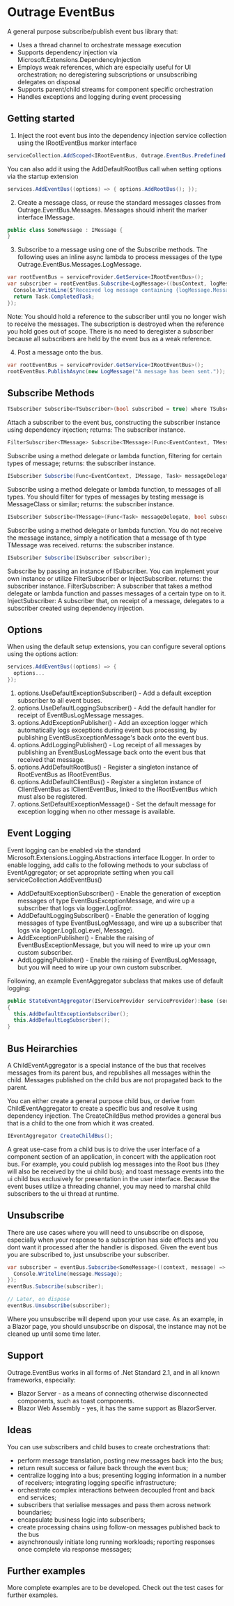 # Outrage EventBus

A general purpose subscribe/publish event bus library that:
* Uses a thread channel to orchestrate message execution
* Supports dependency injection via Microsoft.Extensions.DependencyInjection
* Employs weak references, which are especially useful for UI orchestration; no deregistering subscriptions or unsubscribing delegates on disposal
* Supports parent/child streams for component specific orchestration
* Handles exceptions and logging during event processing

## Getting started

1. Inject the root event bus into the dependency injection service collection using the IRootEventBus marker interface
```c#
serviceCollection.AddScoped<IRootEventBus, Outrage.EventBus.Predefined.RootEventBus>();
```
You can also add it using the AddDefaultRootBus call when setting options via the startup extension 
```c#
services.AddEventBus((options) => { options.AddRootBus(); });
```
2. Create a message class, or reuse the standard messages classes from Outrage.EventBus.Messages.  Messages should inherit the marker interface IMessage.
```c#
public class SomeMessage : IMessage {
}
```

3. Subscribe to a message using one of the Subscribe methods.  The following uses an inline async lambda to process messages of the type Outrage.EventBus.Messages.LogMessage.

```c#
var rootEventBus = serviceProvider.GetService<IRootEventBus>();
var subscriber = rootEventBus.Subscribe<LogMessage>((busContext, logMessage) => {
  Console.WriteLine($"Received log message containing {logMessage.Message}");
  return Task.CompletedTask;
});
```
Note: You should hold a reference to the subscriber until you no longer wish to receive the messages.  The subscription is destroyed when the reference you hold goes out of scope.  There is no need to deregister a subscriber because all subscribers are held by the event bus as a weak reference.

4. Post a message onto the bus.
```c#
var rootEventBus = serviceProvider.GetService<IRootEventBus>();
rootEventBus.PublishAsync(new LogMessage("A message has been sent."));
```
## Subscribe Methods
```c#
TSubscriber Subscribe<TSubscriber>(bool subscribed = true) where TSubscriber : ISubscriber;
```
Attach a subscriber to the event bus, constructing the subscriber instance using dependency injection;
returns: The subscriber instance.

```c#
FilterSubscriber<TMessage> Subscribe<TMessage>(Func<EventContext, TMessage, Task> messageDelegate, bool subscribed = true) where TMessage : IMessage;
```
Subscribe using a method delegate or lambda function, filtering for certain types of message;
returns: the subscriber instance.

```c#
ISubscriber Subscribe(Func<EventContext, IMessage, Task> messageDelegate, bool subscribed = true);
```
Subscribe using a method delegate or lambda function, to messages of all types.  You should filter for types of messages by testing message is MessageClass or similar;
returns: the subscriber instance.

```c#
ISubscriber Subscribe<TMessage>(Func<Task> messageDelegate, bool subscribed = true) where TMessage: IMessage;
```
Subscribe using a method delegate or lambda function.  You do not receive the message instance, simply a notification that a message of th type TMessage was received.
returns: the subscriber instance.

```c#
ISubscriber Subscribe(ISubscriber subscriber);
```
Subscribe by passing an instance of ISubscriber.  You can implement your own instance or utilize FilterSubscriber or InjectSubscriber.
returns: the subscriber instance.
FilterSubscriber: A subscriber that takes a method delegate or lambda function and passes messages of a certain type on to it.
InjectSubscriber: A subscriber that, on receipt of a message, delegates to a subscriber created using dependency injection.

## Options

When using the default setup extensions, you can configure several options using the options action:
```c#
services.AddEventBus((options) => {
  options...
});
```

1. options.UseDefaultExceptionSubscriber() - Add a default exception subscriber to all event buses.
2. options.UseDefaultLoggingSubscriber() - Add the default handler for receipt of EventBusLogMessage messages.
3. options.AddExceptionPublisher() - Add an exception logger which automatically logs exceptions during event bus processing, by publishing EventBusExceptionMessage's back onto the event bus.
4. options.AddLoggingPublisher() - Log receipt of all messages by publishing an EventBusLogMessage back onto the event bus that received that message.
5. options.AddDefaultRootBus() - Register a singleton instance of RootEventBus as IRootEventBus.
6. options.AddDefaultClientBus() - Register a singleton instance of ClientEventBus as IClientEventBus, linked to the IRootEventBus which must also be registered.
7. options.SetDefaultExceptionMessage() - Set the default message for exception logging when no other message is available.


## Event Logging
Event logging can be enabled via the standard Microsoft.Extensions.Logging.Abstractions interface ILogger.  In order to enable logging, add calls to the following methods to your subclass of EventAggregator; or set appropriate setting when you call serviceCollection.AddEventBus()

* AddDefaultExceptionSubscriber() - Enable the generation of exception messages of type EventBusExceptionMessage, and wire up a subscriber that logs via logger.LogError.
* AddDefaultLoggingSubscriber() - Enable the generation of logging messages of type EventBusLogMessage, and wire up a subscriber that logs via logger.Log(LogLevel, Message).
* AddExceptionPublisher() - Enable the raising of EventBusExceptionMessage, but you will need to wire up your own custom subscriber.
* AddLoggingPublisher() - Enable the raising of EventBusLogMessage, but you will need to wire up your own custom subscriber.

Following, an example EventAggregator subclass that makes use of default logging:
```c#
public StateEventAggregator(IServiceProvider serviceProvider):base (serviceProvider)
{
  this.AddDefaultExceptionSubscriber();
  this.AddDefaultLogSubscriber();
}
```

## Bus Heirarchies
A ChildEventAggregator is a special instance of the bus that receives messages from its parent bus, and republishes all messages within the child.  Messages published on the child bus are not propagated back to the parent.

You can either create a general purpose child bus, or derive from ChildEventAggregator to create a specific bus and resolve it using dependency injection.
The CreateChildBus method provides a general bus that is a child to the one from which it was created.
```c#
IEventAggregator CreateChildBus();
```  

A great use-case from a child bus is to drive the user interface of a component section of an application, in concert with the application root bus.  For example, you could publish log messages into the Root bus (they will also be received by the ui child bus); and toast message events into the ui child bus exclusively for presentation in the user interface.  Because the event buses utilize a threading channel, you may need to marshal child subscribers to the ui thread at runtime.

## Unsubscribe

There are use cases where you will need to unsubscribe on dispose, especially when your response to a subscription has side effects and you dont want it processed after the handler is disposed.  Given the event bus you are subscribed to, just unsubscribe your subscriber.

```c#
var subscriber = eventBus.Subscribe<SomeMessage>((context, message) => {
  Console.Writeline(message.Message);
});
eventBus.Subscribe(subscriber);

// Later, on dispose
eventBus.Unsubscribe(subscriber);
```

Where you unsubscribe will depend upon your use case.  As an example, in a Blazor page, you should unsubscribe on disposal, the instance may not be cleaned up until some time later.

## Support

Outrage.EventBus works in all forms of .Net Standard 2.1, and in all known frameworks, especially:
* Blazor Server - as a means of connecting otherwise disconnected components, such as toast components.
* Blazor Web Assembly - yes, it has the same support as BlazorServer.

## Ideas
You can use subscribers and child buses to create orchestrations that:
* perform message translation, posting new messages back into the bus;
* return result success or failure back through the event bus;
* centralize logging into a bus; presenting logging information in a number of receivers; integrating logging specific infrastructure;
* orchestrate complex interactions between decoupled front and back end services;
* subscribers that serialise messages and pass them across network boundaries;
* encapsulate business logic into subscribers;
* create processing chains using follow-on messages published back to the bus
* asynchronously initiate long running workloads; reporting responses once complete via response messages;

## Further examples
More complete examples are to be developed.  Check out the test cases for further examples.
